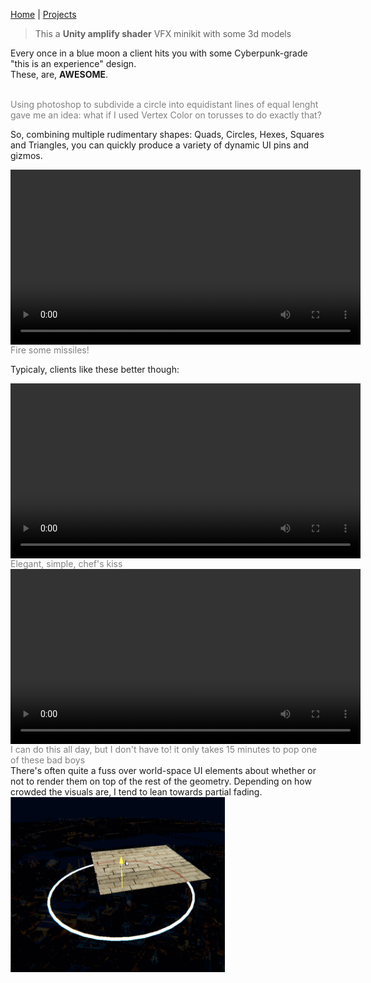 [Home](index.md) | [Projects](Projects.md) 

>This a **Unity amplify shader** VFX minikit with some 3d models 

Every once in a blue moon a client hits you with some Cyberpunk-grade "this is an experience" design.  
These, are, **AWESOME**.

<br/>
 <span style="color: gray;">Using photoshop to subdivide a circle into equidistant lines of equal lenght gave me an idea: what if I used Vertex Color on torusses to do exactly that? </span>
  

So, combining multiple rudimentary shapes: Quads, Circles, Hexes, Squares and Triangles, you can quickly produce a variety of dynamic UI pins and gizmos. 


<video controls width="560" style="display: block; margin: 0 auto;">
  <source src="Projects/VFX/UIReticle2.mp4" type="video/mp4">
</video>
 <span style="color: gray;">Fire some missiles!</span>  

<br/>

Typicaly, clients like these better though:

<video controls width="560" style="display: block; margin: 0 auto;">
  <source src="Projects/VFX/LozengePin2.mp4" type="video/mp4">
</video>
 <span style="color: gray;">Elegant, simple, chef's kiss</span>

<br/>
<video controls width="560" style="display: block; margin: 0 auto;">
  <source src="Projects/VFX/HexPin.mp4" type="video/mp4">
</video>
 <span style="color: gray;">I can do this all day, but I don't have to! it only takes 15 minutes to pop one of these bad boys</span>

<br/>
There's often quite a fuss over world-space UI elements about whether or not to render them on top of the rest of the geometry. 
Depending on how crowded the visuals are, I tend to lean towards partial fading.

<img src="Projects/VFX/RenderOnTop.gif" alt="renderquirk" style="height: 280px; width: auto">  
<span style="color: gray;"></span>
